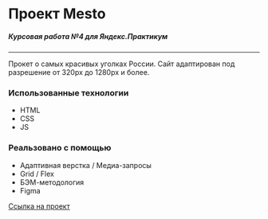 # Проект Mesto
##### Курсовая работа №4 для Яндекс.Практикум
---

Прокет о самых красивых уголках России.
Сайт адаптирован под разрешение от 320px до 1280px и более.

### Использованные технологии

* HTML
* CSS
* JS

### Реальзовано с помощью

* Адаптивная верстка / Медиа-запросы
* Grid / Flex
* БЭМ-методология
* Figma



[Ссылка на проект]()
